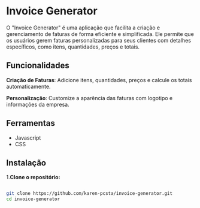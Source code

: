 
# Invoice Generator

O "Invoice Generator" é uma aplicação que facilita a criação e gerenciamento de faturas de forma eficiente e simplificada. Ele permite que os usuários gerem faturas personalizadas para seus clientes com detalhes específicos, como itens, quantidades, preços e totais.


## Funcionalidades


**Criação de Faturas**: Adicione itens, quantidades, preços e calcule os totais automaticamente.

**Personalização**: Customize a aparência das faturas com logotipo e informações da empresa.


## Ferramentas

- Javascript 
- CSS


## Instalação

  1.**Clone o repositório:**

```bash

git clone https://github.com/karen-pcsta/invoice-generator.git
cd invoice-generator
```

